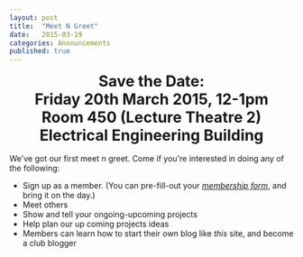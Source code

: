 ```yaml
---
layout: post
title:  "Meet N Greet"
date:   2015-03-19
categories: Announcements
published: true
---
```

<div align="center">
<span class="click-here"> <span style="font-size:20pt"><span style="font-weight: bold">Save the Date: </span><br> <b>Friday 20th March 2015, 12-1pm<br>Room 450 (Lecture Theatre 2)<br>Electrical Engineering Building<br></b> </span></span>
</div>

<br>
We've got our first meet n greet. Come if you're interested in doing any of the following:

* Sign up as a member. (You can pre-fill-out your *[membership form](/docs/membership-form.pdf)*, and bring it on the day.)
* Meet others
* Show and tell your ongoing-upcoming projects
* Help plan our up coming projects ideas
* Members can learn how to start their own blog like *this* site, and become a club blogger 